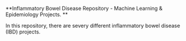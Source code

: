 **Inflammatory Bowel Disease Repository - Machine Learning & Epidemiology Projects. 
**

In this repository, there are severy different inflammatory bowel disease (IBD) projects. 

